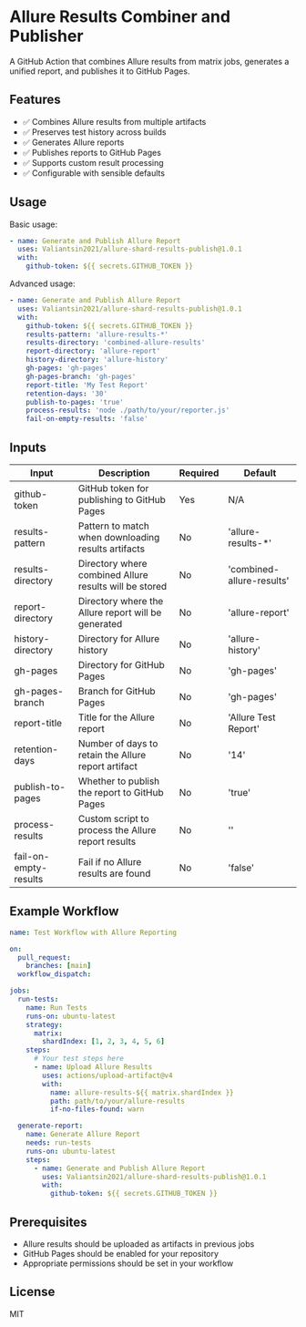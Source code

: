 # Allure Results Combiner and Publisher

A GitHub Action that combines Allure results from matrix jobs, generates a unified report, and publishes it to GitHub Pages.

## Features

- ✅ Combines Allure results from multiple artifacts
- ✅ Preserves test history across builds
- ✅ Generates Allure reports
- ✅ Publishes reports to GitHub Pages
- ✅ Supports custom result processing
- ✅ Configurable with sensible defaults

## Usage

Basic usage:

```yaml
- name: Generate and Publish Allure Report
  uses: Valiantsin2021/allure-shard-results-publish@1.0.1
  with:
    github-token: ${{ secrets.GITHUB_TOKEN }}
```

Advanced usage:

```yaml
- name: Generate and Publish Allure Report
  uses: Valiantsin2021/allure-shard-results-publish@1.0.1
  with:
    github-token: ${{ secrets.GITHUB_TOKEN }}
    results-pattern: 'allure-results-*'
    results-directory: 'combined-allure-results'
    report-directory: 'allure-report'
    history-directory: 'allure-history'
    gh-pages: 'gh-pages'
    gh-pages-branch: 'gh-pages'
    report-title: 'My Test Report'
    retention-days: '30'
    publish-to-pages: 'true'
    process-results: 'node ./path/to/your/reporter.js'
    fail-on-empty-results: 'false'
```

## Inputs

| Input                | Description                                           | Required | Default                |
|----------------------|-------------------------------------------------------|----------|------------------------|
| github-token         | GitHub token for publishing to GitHub Pages           | Yes      | N/A                    |
| results-pattern      | Pattern to match when downloading results artifacts   | No       | 'allure-results-*'     |
| results-directory    | Directory where combined Allure results will be stored| No       | 'combined-allure-results' |
| report-directory     | Directory where the Allure report will be generated   | No       | 'allure-report'        |
| history-directory    | Directory for Allure history                          | No       | 'allure-history'       |
| gh-pages             | Directory for GitHub Pages                            | No       | 'gh-pages'             |
| gh-pages-branch      | Branch for GitHub Pages                               | No       | 'gh-pages'             |
| report-title         | Title for the Allure report                           | No       | 'Allure Test Report'   |
| retention-days       | Number of days to retain the Allure report artifact   | No       | '14'                   |
| publish-to-pages     | Whether to publish the report to GitHub Pages         | No       | 'true'                 |
| process-results      | Custom script to process the Allure report results    | No       | ''                     |
| fail-on-empty-results| Fail if no Allure results are found                   | No       | 'false'                |

## Example Workflow

```yaml
name: Test Workflow with Allure Reporting

on:
  pull_request:
    branches: [main]
  workflow_dispatch:

jobs:
  run-tests:
    name: Run Tests
    runs-on: ubuntu-latest
    strategy:
      matrix:
        shardIndex: [1, 2, 3, 4, 5, 6]
    steps:
      # Your test steps here
      - name: Upload Allure Results
        uses: actions/upload-artifact@v4
        with:
          name: allure-results-${{ matrix.shardIndex }}
          path: path/to/your/allure-results
          if-no-files-found: warn

  generate-report:
    name: Generate Allure Report
    needs: run-tests
    runs-on: ubuntu-latest
    steps:
      - name: Generate and Publish Allure Report
        uses: Valiantsin2021/allure-shard-results-publish@1.0.1
        with:
          github-token: ${{ secrets.GITHUB_TOKEN }}
```

## Prerequisites

- Allure results should be uploaded as artifacts in previous jobs
- GitHub Pages should be enabled for your repository
- Appropriate permissions should be set in your workflow

## License

MIT